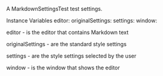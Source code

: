A MarkdownSettingsTest test settings.

Instance Variables
	editor:					<MarkdownEditor>
	originalSettings:		<MarkdownSettings>
	settings:				<MarkdownSettings>
	window:				<PluggableSystemWindow>

editor
	- is the editor that contains Markdown text

originalSettings
	- are the standard style settings

settings
	- are the style settings selected by the user

window
	- is the window that shows the editor
